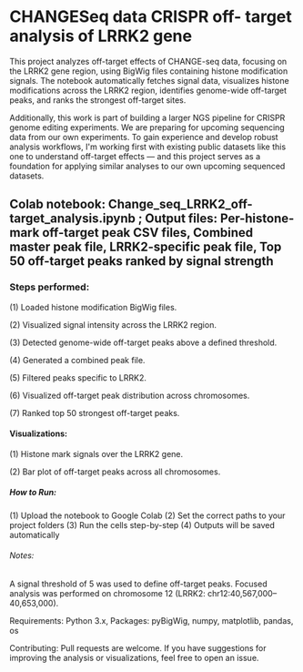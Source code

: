 # CHANGESeq data CRISPR off- target analysis of LRRK2 gene

This project analyzes off-target effects of CHANGE-seq data, focusing on the LRRK2 gene region, using BigWig files containing histone modification signals.
The notebook automatically fetches signal data, visualizes histone modifications across the LRRK2 region, identifies genome-wide off-target peaks, and ranks the strongest off-target sites.

Additionally, this work is part of building a larger NGS pipeline for CRISPR genome editing experiments. We are preparing for upcoming sequencing data from our own experiments. To gain experience and develop robust analysis workflows, I'm working first with existing public datasets like this one to understand off-target effects — and this project serves as a foundation for applying similar analyses to our own upcoming sequenced datasets.

## Colab notebook: Change_seq_LRRK2_off-target_analysis.ipynb ; Output files: Per-histone-mark off-target peak CSV files, Combined master peak file, LRRK2-specific peak file, Top 50 off-target peaks ranked by signal strength

### Steps performed:
(1) Loaded histone modification BigWig files.

(2) Visualized signal intensity across the LRRK2 region.

(3) Detected genome-wide off-target peaks above a defined threshold.

(4) Generated a combined peak file.

(5) Filtered peaks specific to LRRK2.

(6) Visualized off-target peak distribution across chromosomes.

(7) Ranked top 50 strongest off-target peaks.

####  Visualizations:
(1) Histone mark signals over the LRRK2 gene.

(2) Bar plot of off-target peaks across all chromosomes.

##### How to Run:
(1) Upload the notebook to Google Colab (2) Set the correct paths to your project folders (3) Run the cells step-by-step (4) Outputs will be saved automatically

###### Notes:
A signal threshold of 5 was used to define off-target peaks. Focused analysis was performed on chromosome 12 (LRRK2: chr12:40,567,000–40,653,000).

Requirements:
Python 3.x, Packages: pyBigWig, numpy, matplotlib, pandas, os

Contributing: Pull requests are welcome. If you have suggestions for improving the analysis or visualizations, feel free to open an issue.
